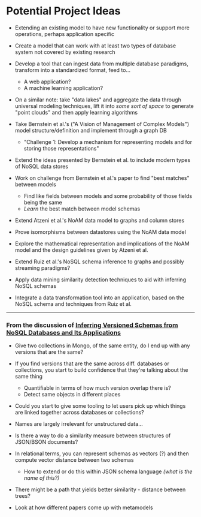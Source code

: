 # Potential Project Ideas

* Extending an existing model to have new functionality or support more operations, perhaps application specific
* Create a model that can work with at least two types of database system not covered by existing research

* Develop a tool that can ingest data from multiple database paradigms, transform into a standardized format, feed to...
  * A web application?
  * A machine learning application?
* On a similar note: take "data lakes" and aggregate the data through universal modeling techniques, lift it into *some sort of space* to generate "point clouds" and then apply learning algorithms

* Take Bernstein et al.'s ("A Vision of Management of Complex Models") model structure/definition and implement through a graph DB
  * "Challenge 1: Develop a mechanism for representing models and for storing those representations"
* Extend the ideas presented by Bernstein et al. to include modern types of NoSQL data stores
* Work on challenge from Bernstein et al.'s paper to find "best matches" between models
  * Find like fields between models and some probability of those fields being the same
  * *Learn* the best match between model schemas

* Extend Atzeni et al.'s NoAM data model to graphs and column stores
* Prove isomorphisms between datastores using the NoAM data model
* Explore the mathematical representation and implications of the NoAM model and the design guidelines given by Atzeni et al.

* Extend Ruiz et al.'s NoSQL schema inference to graphs and possibly streaming paradigms?
* Apply data mining similarity detection techniques to aid with inferring NoSQL schemas
* Integrate a data transformation tool into an application, based on the NoSQL schema and techniques from Ruiz et al.

---

### From the discussion of [Inferring Versioned Schemas from NoSQL Databases and Its Applications](../../article_writeups/2.2_ruiz_morales_molina_versioned_schemas.md)
* Give two collections in Mongo, of the same entity, do I end up with any versions that are the same?
* If you find versions that are the same across diff. databases or collections, you start to build confidence that they're talking about the same thing
  * Quantifiable in terms of how much version overlap there is?
  * Detect same objects in different places
* Could you start to give some tooling to let users pick up which things are linked together across databases or collections?

* Names are largely irrelevant for unstructured data...
* Is there a way to do a similarity measure between structures of JSON/BSON documents?
* In relational terms, you can represent schemas as vectors (?) and then compute vector distance between two schemas
  * How to extend or do this within JSON schema language *(what is the name of this?)*
* There might be a path that yields better similarity - distance between trees?
* Look at how different papers come up with metamodels 